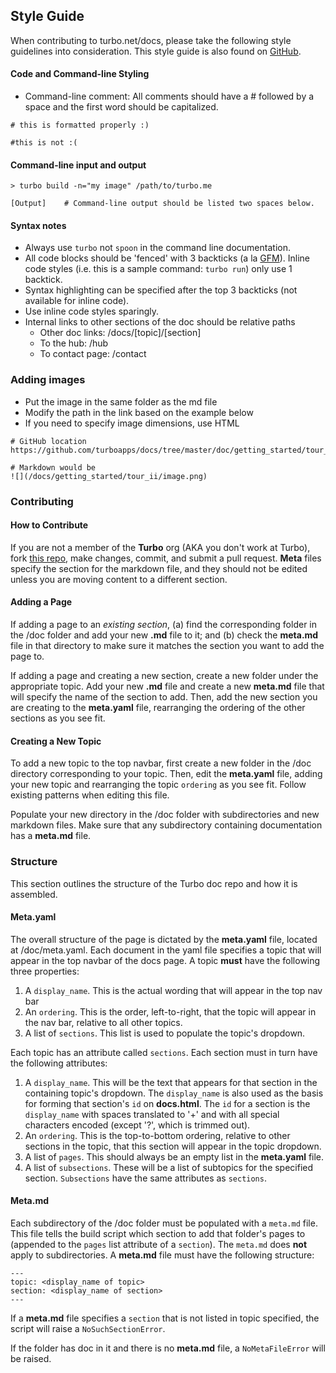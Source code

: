 ## Style Guide

When contributing to turbo.net/docs, please take the following style guidelines into consideration. This style guide is also found on [GitHub](https://github.com/turboapps/docs).

#### Code and Command-line Styling

- Command-line comment: All comments should have a # followed by a space and the first word should be capitalized.

```
# this is formatted properly :)

#this is not :( 
```

#### Command-line input and output

```
> turbo build -n="my image" /path/to/turbo.me

[Output]	# Command-line output should be listed two spaces below.
```

#### Syntax notes

- Always use `turbo` not `spoon` in the command line documentation.
- All code blocks should be 'fenced' with 3 backticks (a la [GFM](http://github.com/github-flavored-markdown)). Inline code styles (i.e. this is a sample command: `turbo run`) only use 1 backtick.
- Syntax highlighting can be specified after the top 3 backticks (not available for inline code). 
- Use inline code styles sparingly.
- Internal links to other sections of the doc should be relative paths
	* Other doc links: /docs/[topic]/[section]
	* To the hub: /hub
	* To contact page: /contact

### Adding images

- Put the image in the same folder as the md file
- Modify the path in the link based on the example below
- If you need to specify image dimensions, use HTML

```
# GitHub location
https://github.com/turboapps/docs/tree/master/doc/getting_started/tour_ii/image.png

# Markdown would be
![](/docs/getting_started/tour_ii/image.png)
```

### Contributing 

#### How to Contribute

If you are not a member of the **Turbo** org (AKA you don't work at Turbo), fork [this repo](https://github.com/turboapps/docs), make changes, commit, and submit a pull request. **Meta** files specify the section for the markdown file, and they should not be edited unless you are moving content to a different section.

#### Adding a Page

If adding a page to an *existing section*, (a) find the corresponding folder in the /doc folder and add your new **.md** file to it; and (b) check the **meta.md** file in that directory to make sure it matches the section you want to add the page to. 

If adding a page and creating a new section, create a new folder under the appropriate topic. Add your new **.md** file and create a new **meta.md** file that will specify the name of the section to add. Then, add the new section you are creating to the **meta.yaml** file, rearranging the ordering of the other sections as you see fit. 

#### Creating a New Topic

To add a new topic to the top navbar, first create a new folder in the /doc directory corresponding to your topic. Then, edit the **meta.yaml** file, adding your new topic and rearranging the topic `ordering` as you see fit. Follow existing patterns when editing this file. 

Populate your new directory in the /doc folder with subdirectories and new markdown files. Make sure that any subdirectory containing documentation has a **meta.md** file. 

### Structure

This section outlines the structure of the Turbo doc repo and how it is assembled.

#### Meta.yaml

The overall structure of the page is dictated by the **meta.yaml** file, located at /doc/meta.yaml.
Each document in the yaml file specifies a topic that will appear in the top navbar of the docs page. A topic **must** have the following three properties:

1. A `display_name`. This is the actual wording that will appear in the top nav bar
2. An `ordering`. This is the order, left-to-right, that the topic will appear in the nav bar, relative to all other topics. 
3. A list of `sections`. This list is used to populate the topic's dropdown. 

Each topic has an attribute called `sections`. Each section must in turn have the following attributes: 

1. A `display_name`. This will be the text that appears for that section in the containing topic's dropdown. The `display_name` is also used as the basis for forming that section's `id` on **docs.html**. The `id` for a section is the `display_name` with spaces translated to '+' and with all special characters encoded (except '?', which is trimmed out). 
2. An `ordering`. This is the top-to-bottom ordering, relative to other sections in the topic, that this section will appear in the topic dropdown.
3. A list of `pages`. This should always be an empty list in the **meta.yaml** file.
4. A list of `subsections`. These will be a list of subtopics for the specified section. `Subsections` have the same attributes as `sections`. 

#### Meta.md

Each subdirectory of the /doc folder must be populated with a `meta.md` file. This file tells the build script which section to add that folder's pages to (appended to the `pages` list attribute of a `section`). The `meta.md` does **not** apply to subdirectories. A **meta.md** file must have the following structure: 

	---
	topic: <display_name of topic>
	section: <display_name of section>
	---

If a **meta.md** file specifies a `section` that is not listed in topic specified, the script will raise a `NoSuchSectionError`. 

If the folder has doc in it and there is no **meta.md** file, a `NoMetaFileError` will be raised. 